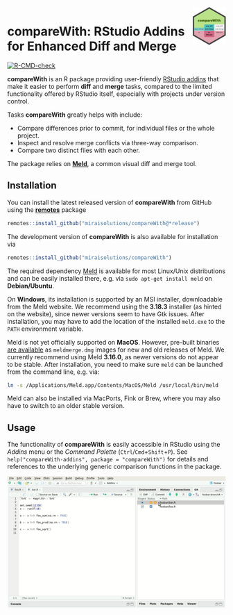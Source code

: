 
<img src="man/figures/compareWith.svg" align="right" width="15%" height="15%"/>

# compareWith: RStudio Addins for Enhanced Diff and Merge

<!-- badges: start -->
[![R-CMD-check](https://github.com/miraisolutions/compareWith/actions/workflows/ci.yaml/badge.svg)](https://github.com/miraisolutions/compareWith/actions/workflows/ci.yaml)
<!-- badges: end -->

**compareWith** is an R package providing user-friendly [RStudio addins](https://rstudio.github.io/rstudioaddins/) that make it easier to perform **diff** and **merge** tasks, compared to the limited functionality offered by RStudio itself, especially with projects under version control.

Tasks **compareWith** greatly helps with include:

- Compare differences prior to commit, for individual files or the whole project.
- Inspect and resolve merge conflicts via three-way comparison.
- Compare two distinct files with each other.

The package relies on [**Meld**](http://meldmerge.org/), a common visual diff and merge tool.


## Installation

You can install the latest released version of **compareWith** from GitHub using the [**remotes**](https://CRAN.R-project.org/package=remotes) package

``` r
remotes::install_github("miraisolutions/compareWith@*release")
```

The development version of **compareWith** is also available for installation via

``` r
remotes::install_github("miraisolutions/compareWith")
```

The required dependency [Meld](http://meldmerge.org) is available for most Linux/Unix distributions and can be easily installed there, e.g. via `sudo apt-get install meld` on **Debian/Ubuntu**.

On **Windows**, its installation is supported by an MSI installer, downloadable from the Meld website. We recommend using the **3.18.3** installer (as hinted on the website), since newer versions seem to have Gtk issues. After installation, you may have to add the location of the installed `meld.exe` to the `PATH` environment variable.

Meld is not yet officially supported on **MacOS**. However, pre-built binaries [are available](https://github.com/yousseb/meld/releases) as `meldmerge.dmg` images for new and old releases of Meld. We currently recommend using Meld **3.16.0**, as newer versions do not appear to be stable. After installation, you need to make sure `meld` can be launched from the command line, e.g. via:

``` bash
ln -s /Applications/Meld.app/Contents/MacOS/Meld /usr/local/bin/meld
```

Meld can also be installed via MacPorts, Fink or Brew, where you may also have to switch to an older stable version.


## Usage

The functionality of **compareWith** is easily accessible in RStudio using the _Addins_ menu or the _Command Palette_ (`Ctrl`/`Cmd`+`Shift`+`P`). See `help("compareWith-addins", package = "compareWith")` for details and references to the underlying generic comparison functions in the package.

![Merge conflicts with compareWith](man/figures/compareWith-RStudioAddins.gif)
